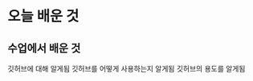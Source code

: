 오늘 배운 것
======================
수업에서 배운 것
-----------------
깃허브에 대해 알게됨
깃허브를 어떻게 사용하는지 알게됨
깃허브의 용도를 알게됨

